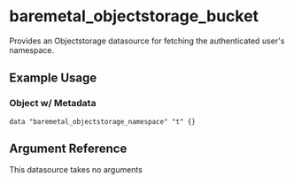# baremetal\_objectstorage\_bucket

Provides an Objectstorage datasource for fetching the authenticated user's namespace.

## Example Usage

### Object w/ Metadata

```
data "baremetal_objectstorage_namespace" "t" {}
```

## Argument Reference

This datasource takes no arguments

